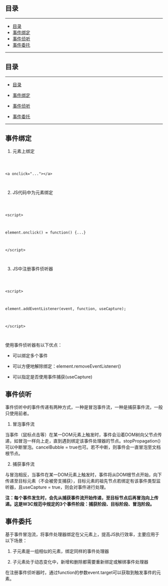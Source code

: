 ## 目录
---
- [目录](#目录)
- [事件绑定](#事件绑定)
- [事件侦听](#事件侦听)
- [事件委托](#事件委托)
---

## 目录

---

- [目录](#目录)

- [事件绑定](#事件绑定)

- [事件侦听](#事件侦听)

- [事件委托](#事件委托)

---

## 事件绑定

1. 元素上绑定

```

<a onclick="..."></a>

```

2. JS代码中为元素绑定

```

<script>

element.onclick() = function() {...}

</script>

```

3. JS中注册事件侦听器

```

<script>

element.addEventListener(event, function, useCapture);

</script>

```

使用事件侦听器有以下优点：

- 可以绑定多个事件

- 可以方便地解除绑定：element.removeEventListener()

- 可以指定是否使用事件捕获(useCapture)

## 事件侦听

事件侦听中的事件传递有两种方式，一种是冒泡事件流，一种是捕获事件流，一般只使用前者。

1. 冒泡事件流

当事件（鼠标点击等）在某一DOM元素上触发时，事件会沿着DOM树向父节点传递，如冒泡一样向上走，直到遇到绑定该事件处理器的节点。stopPropagation()可以中断冒泡。cancelBubble = true也可。若不中断，则事件会一直冒泡至文档根节点。

2. 捕获事件流

与冒泡相反，当事件在某一DOM元素上触发时，事件将从DOM根节点开始，向下传递至目标元素（不会被旁支捕获），目标元素的祖先节点若绑定有该事件类型监听器，且useCapture = true，则会对事件进行处理。

__注：每个事件发生时，会先从捕获事件流开始传递，至目标节点后再冒泡向上传递。这是W3C规范中规定的3个事件阶段：捕获阶段、目标阶段、冒泡阶段。__

## 事件委托

基于事件冒泡流，将事件处理器绑定在父元素上，提高JS执行效率，主要应用于以下场景：

1. 子元素是一组相似的元素，绑定同样的事件处理器

2. 子元素处于动态变化中，新增和删除都需要重新绑定或解绑事件处理器

在注册事件侦听器时，通过function的参数event.target可以获取到触发事件的元素。

